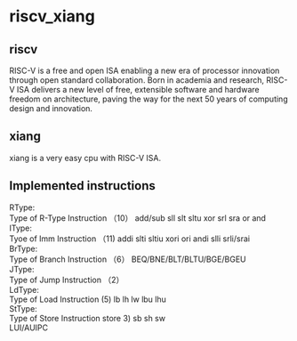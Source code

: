 # riscv_xiang
## riscv
RISC-V is a free and open ISA enabling a new era of processor innovation through open standard collaboration. Born in academia and research, RISC-V ISA delivers a new level of free, extensible software and hardware freedom on architecture, paving the way for the next 50 years of computing design and innovation.
## xiang
xiang is a very easy cpu with RISC-V ISA.
## Implemented instructions
RType:   
Type of R-Type Instruction （10） add/sub sll slt sltu xor srl sra or and   
IType:   
Tyoe of Imm Instruction （11) addi slti sltiu xori ori andi slli srli/srai  
BrType:  
Type of Branch Instruction （6） BEQ/BNE/BLT/BLTU/BGE/BGEU  
JType:   
Type of Jump Instruction （2）  
LdType:  
Type of Load Instruction (5) lb lh lw lbu lhu  
StType:   
Type of Store Instruction store 3) sb sh sw  
LUI/AUIPC
